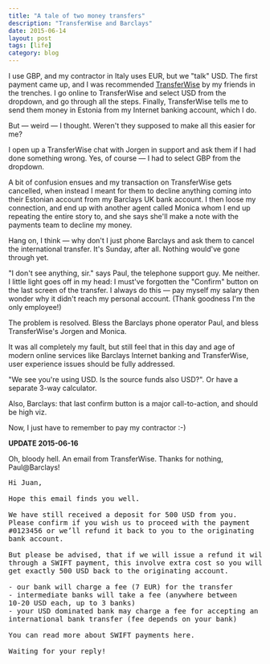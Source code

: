 ```yaml
---
title: "A tale of two money transfers"
description: "TransferWise and Barclays"
date: 2015-06-14
layout: post
tags: [life]
category: blog
---
```


I use GBP, and my contractor in Italy uses EUR, but we "talk" USD. The first payment came up, and I was recommended [TransferWise](https://transferwise.com) by my friends in the trenches. I go online to TransferWise and select USD from the dropdown, and go through all the steps. Finally, TransferWise tells me to send them money in Estonia from my Internet banking account, which I do.

But &mdash; weird &mdash; I thought. Weren't they supposed to make all this easier for me?

I open up a TransferWise chat with Jorgen in support and ask them if I had done something wrong. Yes, of course &mdash; I had to select GBP from the dropdown.

A bit of confusion ensues and my transaction on TransferWise gets cancelled, when instead I meant for them to decline anything coming into their Estonian account from my Barclays UK bank account. I then loose my connection, and end up with another agent called Monica whom I end up repeating the entire story to, and she says she'll make a note with the payments team to decline my money.

Hang on, I think &mdash; why don't I just phone Barclays and ask them to cancel the international transfer. It's Sunday, after all. Nothing would've gone through yet.

"I don't see anything, sir." says Paul, the telephone support guy. Me neither. I little light goes off in my head: I must've forgotten the "Confirm" button on the last screen of the transfer. I always do this &mdash; pay myself my salary then wonder why it didn't reach my personal account. (Thank goodness I'm the only employee!)

The problem is resolved. Bless the Barclays phone operator Paul, and bless TransferWise's Jorgen and Monica.

It was all completely my fault, but still feel that in this day and age of modern online services like Barclays Internet banking and TransferWise, user experience issues should be fully addressed.

"We see you're using USD. Is the source funds also USD?". Or have a separate 3-way calculator.

Also, Barclays: that last confirm button is a major call-to-action, and should be high viz.

Now, I just have to remember to pay my contractor :-)

**UPDATE 2015-06-16**

Oh, bloody hell. An email from TransferWise. Thanks for nothing, Paul@Barclays!

<pre>
Hi Juan,

Hope this email finds you well.

We have still received a deposit for 500 USD from you.
Please confirm if you wish us to proceed with the payment
#0123456 or we’ll refund it back to you to the originating
bank account.

But please be advised, that if we will issue a refund it will be
through a SWIFT payment, this involve extra cost so you will not
get exactly 500 USD back to the originating account.

- our bank will charge a fee (7 EUR) for the transfer
- intermediate banks will take a fee (anywhere between
10-20 USD each, up to 3 banks)
- your USD dominated bank may charge a fee for accepting an
international bank transfer (fee depends on your bank)

You can read more about SWIFT payments here.

Waiting for your reply!
</pre>
